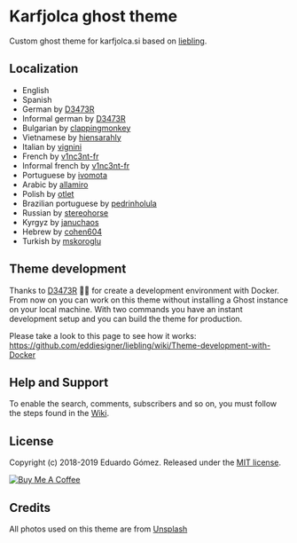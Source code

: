 # Karfjolca ghost theme

Custom ghost theme for karfjolca.si based on [liebling](https://github.com/eddiesigner/liebling).

## Localization

* English
* Spanish
* German by [D3473R](https://github.com/D3473R)
* Informal german by [D3473R](https://github.com/D3473R)
* Bulgarian by [clappingmonkey](https://github.com/clappingmonkey)
* Vietnamese by [hiensarahly](https://github.com/hiensarahly)
* Italian by [vignini](https://github.com/vignini)
* French by [v1nc3nt-fr](https://github.com/v1nc3nt-fr)
* Informal french by [v1nc3nt-fr](https://github.com/v1nc3nt-fr)
* Portuguese by [ivomota](https://github.com/ivomota)
* Arabic by [allamiro](https://github.com/allamiro)
* Polish by [otlet](https://github.com/otlet)
* Brazilian portuguese by [pedrinholula](https://github.com/pedrinholula)
* Russian by [stereohorse](https://github.com/stereohorse)
* Kyrgyz by [januchaos](https://github.com/januchaos)
* Hebrew by [cohen604](https://github.com/cohen604)
* Turkish by [mskoroglu](https://github.com/mskoroglu)

## Theme development

Thanks to [D3473R](https://github.com/D3473R) 💪🏼 for create a development environment with Docker. From now on you can work on this theme without installing a Ghost instance on your local machine. With two commands you have an instant development setup and you can build the theme for production.

Please take a look to this page to see how it works: https://github.com/eddiesigner/liebling/wiki/Theme-development-with-Docker

## Help and Support

To enable the search, comments, subscribers and so on, you must follow the steps found in the [Wiki](https://github.com/eddiesigner/liebling/wiki).

## License

Copyright (c) 2018-2019 Eduardo Gómez. Released under the [MIT license](https://github.com/eddiesigner/liebling/blob/master/LICENSE).

<a href="https://www.buymeacoffee.com/eddiesigner" target="_blank"><img src="https://www.buymeacoffee.com/assets/img/custom_images/black_img.png" alt="Buy Me A Coffee" style="height: auto !important;width: auto !important;" ></a>

## Credits

All photos used on this theme are from [Unsplash](https://unsplash.com)
